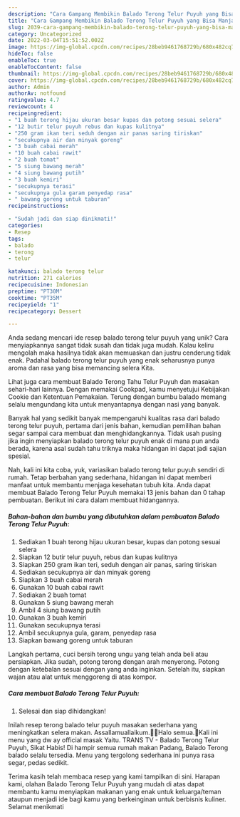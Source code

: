 ```yaml
---
description: "Cara Gampang Membikin Balado Terong Telur Puyuh yang Bisa Manjain Lidah"
title: "Cara Gampang Membikin Balado Terong Telur Puyuh yang Bisa Manjain Lidah"
slug: 2039-cara-gampang-membikin-balado-terong-telur-puyuh-yang-bisa-manjain-lidah
category: Uncategorized
date: 2022-03-04T15:51:52.002Z
image: https://img-global.cpcdn.com/recipes/28beb9461768729b/680x482cq70/balado-terong-telur-puyuh-foto-resep-utama.jpg
hideToc: false
enableToc: true
enableTocContent: false
thumbnail: https://img-global.cpcdn.com/recipes/28beb9461768729b/680x482cq70/balado-terong-telur-puyuh-foto-resep-utama.jpg
cover: https://img-global.cpcdn.com/recipes/28beb9461768729b/680x482cq70/balado-terong-telur-puyuh-foto-resep-utama.jpg
author: Admin
authorAv: notfound
ratingvalue: 4.7
reviewcount: 4
recipeingredient:
- "1 buah terong hijau ukuran besar kupas dan potong sesuai selera"
- "12 butir telur puyuh rebus dan kupas kulitnya"
- "250 gram ikan teri seduh dengan air panas saring tiriskan"
- "secukupnya air dan minyak goreng"
- "3 buah cabai merah"
- "10 buah cabai rawit"
- "2 buah tomat"
- "5 siung bawang merah"
- "4 siung bawang putih"
- "3 buah kemiri"
- "secukupnya terasi"
- "secukupnya gula garam penyedap rasa"
- " bawang goreng untuk taburan"
recipeinstructions:

- "Sudah jadi dan siap dinikmati!"
categories:
- Resep
tags:
- balado
- terong
- telur

katakunci: balado terong telur 
nutrition: 271 calories
recipecuisine: Indonesian
preptime: "PT30M"
cooktime: "PT35M"
recipeyield: "1"
recipecategory: Dessert

---
```





Anda sedang mencari ide resep balado terong telur puyuh yang unik? Cara menyiapkannya sangat tidak susah dan tidak juga mudah. Kalau keliru mengolah maka hasilnya tidak akan memuaskan dan justru cenderung tidak enak. Padahal balado terong telur puyuh yang enak seharusnya punya aroma dan rasa yang bisa memancing selera Kita.





Lihat juga cara membuat Balado Terong Tahu Telur Puyuh dan masakan sehari-hari lainnya. Dengan memakai Cookpad, kamu menyetujui Kebijakan Cookie dan Ketentuan Pemakaian. Terung dengan bumbu balado memang selalu mengundang kita untuk menyantapnya dengan nasi yang banyak.

Banyak hal yang sedikit banyak mempengaruhi kualitas rasa dari balado terong telur puyuh, pertama dari jenis bahan, kemudian pemilihan bahan segar sampai cara membuat dan menghidangkannya. Tidak usah pusing jika ingin menyiapkan balado terong telur puyuh enak di mana pun anda berada, karena asal sudah tahu triknya maka hidangan ini dapat jadi sajian spesial.






Nah, kali ini kita coba, yuk, variasikan balado terong telur puyuh sendiri di rumah. Tetap berbahan yang sederhana, hidangan ini dapat memberi manfaat untuk membantu menjaga kesehatan tubuh kita. Anda dapat membuat Balado Terong Telur Puyuh memakai 13 jenis bahan dan 0 tahap pembuatan. Berikut ini cara dalam membuat hidangannya.

<!--inarticleads1-->

##### Bahan-bahan dan bumbu yang dibutuhkan dalam pembuatan Balado Terong Telur Puyuh:

1. Sediakan 1 buah terong hijau ukuran besar, kupas dan potong sesuai selera
1. Siapkan 12 butir telur puyuh, rebus dan kupas kulitnya
1. Siapkan 250 gram ikan teri, seduh dengan air panas, saring tiriskan
1. Sediakan secukupnya air dan minyak goreng
1. Siapkan 3 buah cabai merah
1. Gunakan 10 buah cabai rawit
1. Sediakan 2 buah tomat
1. Gunakan 5 siung bawang merah
1. Ambil 4 siung bawang putih
1. Gunakan 3 buah kemiri
1. Gunakan secukupnya terasi
1. Ambil secukupnya gula, garam, penyedap rasa
1. Siapkan  bawang goreng untuk taburan


Langkah pertama, cuci bersih terong ungu yang telah anda beli atau persiapkan. Jika sudah, potong terong dengan arah menyerong. Potong dengan ketebalan sesuai dengan yang anda inginkan. Setelah itu, siapkan wajan atau alat untuk menggoreng di atas kompor. 

<!--inarticleads2-->

##### Cara membuat Balado Terong Telur Puyuh:


1. Selesai dan siap dihidangkan!

Inilah resep terong balado telur puyuh masakan sederhana yang meningkatkan selera makan. Assallamuallaikum.🙏🏻Halo semua.🤗Kali ini menu yang dw ay official masak Yaitu. TRANS TV - Balado Terong Telur Puyuh, Sikat Habis! Di hampir semua rumah makan Padang, Balado Terong balado selalu tersedia. Menu yang tergolong sederhana ini punya rasa segar, pedas sedikit. 

Terima kasih telah membaca resep yang kami tampilkan di sini. Harapan kami, olahan Balado Terong Telur Puyuh yang mudah di atas dapat membantu kamu menyiapkan makanan yang enak untuk keluarga/teman ataupun menjadi ide bagi kamu yang berkeinginan untuk berbisnis kuliner. Selamat menikmati
